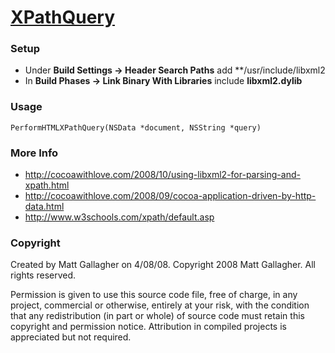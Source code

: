 [XPathQuery](http://cocoawithlove.com/2008/10/using-libxml2-for-parsing-and-xpath.html)
===

### Setup

- Under **Build Settings → Header Search Paths** add **/usr/include/libxml2
- In **Build Phases → Link Binary With Libraries** include **libxml2.dylib**

### Usage

    PerformHTMLXPathQuery(NSData *document, NSString *query)

### More Info

- http://cocoawithlove.com/2008/10/using-libxml2-for-parsing-and-xpath.html
- http://cocoawithlove.com/2008/09/cocoa-application-driven-by-http-data.html
- http://www.w3schools.com/xpath/default.asp

### Copyright

Created by Matt Gallagher on 4/08/08.
Copyright 2008 Matt Gallagher. All rights reserved.

Permission is given to use this source code file, free of charge, in any project, commercial or otherwise, entirely at your risk, with the condition that any redistribution (in part or whole) of source code must retain this copyright and permission notice. Attribution in compiled projects is appreciated but not required.
